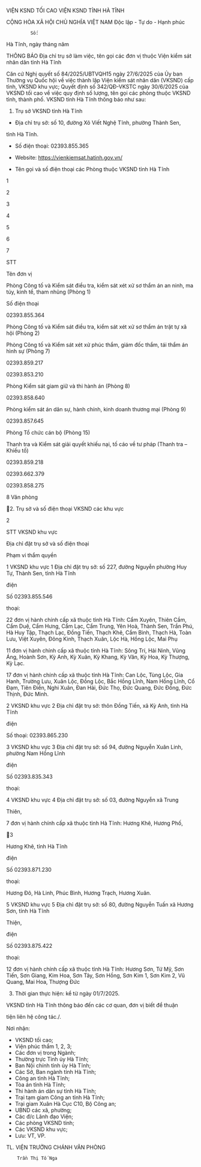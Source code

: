 VIỆN KSND TỐI CAO
VIỆN KSND TỈNH HÀ TĨNH

CỘNG HÒA XÃ HỘI CHỦ NGHĨA VIỆT NAM
Độc lập - Tự do - Hạnh phúc

             Số:

Hà Tĩnh, ngày      tháng     năm

THÔNG BÁO
Địa chỉ trụ sở làm việc, tên gọi các đơn vị thuộc
 Viện kiểm sát nhân dân tỉnh Hà Tĩnh

Căn cứ Nghị quyết số 84/2025/UBTVQH15 ngày 27/6/2025 của Ủy ban
Thường vụ Quốc hội về việc thành lập Viện kiểm sát nhân dân (VKSND) cấp
tỉnh,  VKSND  khu  vực;  Quyết  định  số  342/QĐ-VKSTC  ngày  30/6/2025  của
VKSND  tối  cao  về  việc  quy  định  số  lượng,  tên  gọi  các  phòng  thuộc  VKSND
tỉnh, thành phố. VKSND tỉnh Hà Tĩnh thông báo như sau:

1.  Trụ sở VKSND tỉnh Hà Tĩnh

-  Địa chỉ trụ sở: số 10, đường Xô Viết Nghệ Tĩnh, phường Thành Sen,

tỉnh Hà Tĩnh.

-  Số điện thoại: 02393.855.365

-  Website: https://vienkiemsat.hatinh.gov.vn/

* Tên gọi và số điện thoại các Phòng thuộc VKSND tỉnh Hà Tĩnh

1

2

3

4

5

6

7

STT

Tên đơn vị

Phòng Công tố và Kiểm sát điều tra, kiểm sát xét xử
sơ  thẩm  án  an  ninh,  ma  túy,  kinh  tế,  tham  nhũng
(Phòng 1)

Số điện thoại

02393.855.364

Phòng Công tố và Kiểm sát điều tra, kiểm sát xét xử
sơ thẩm án trật tự xã hội (Phòng 2)

Phòng  Công  tố  và  Kiểm  sát  xét  xử  phúc  thẩm,  giám
đốc thẩm, tái thẩm án hình sự (Phòng 7)

02393.859.217

02393.853.210

Phòng Kiểm sát giam giữ và thi hành án (Phòng 8)

02393.858.640

Phòng  kiểm  sát  án  dân  sự,  hành  chính,  kinh  doanh
thương mại (Phòng 9)

02393.857.645

Phòng Tổ chức cán bộ (Phòng 15)

Thanh tra và Kiểm sát giải quyết khiếu nại, tố cáo về
tư pháp (Thanh tra – Khiếu tố)

02393.859.218

02393.662.379

02393.858.275

8  Văn phòng

2.  Trụ sở và số điện thoại VKSND các khu vực

2

STT  VKSND khu vực

Địa chỉ đặt trụ sở và
số điện thoại

Phạm vi thẩm quyền

1  VKSND khu vực 1  Địa  chỉ  đặt  trụ  sở:  số
227,  đường  Nguyễn
phường
Huy  Tự,
Thành  Sen,  tỉnh  Hà
Tĩnh

điện

Số
02393.855.546

thoại:

22 đơn vị hành chính cấp
xã  thuộc  tỉnh  Hà  Tĩnh:
Cẩm Xuyên, Thiên Cầm,
Cẩm  Duệ,  Cẩm  Hưng,
Cẩm  Lạc,  Cẩm  Trung,
Yên  Hoà,  Thành  Sen,
Trần  Phú,  Hà  Huy  Tập,
Thạch  Lạc,  Đồng  Tiến,
Thạch  Khê,  Cẩm  Bình,
Thạch  Hà,  Toàn  Lưu,
Việt  Xuyên,  Đông  Kinh,
Thạch  Xuân,  Lộc  Hà,
Hồng Lộc, Mai Phụ

11 đơn vị hành chính cấp
xã  thuộc  tỉnh  Hà  Tĩnh:
Sông  Trí,  Hải  Ninh,
Vũng  Áng,  Hoành  Sơn,
Kỳ  Anh,  Kỳ  Xuân,  Kỳ
Khang, Kỳ Văn, Kỳ Hoa,
Kỳ Thượng, Kỳ Lạc.

17 đơn vị hành chính cấp
xã  thuộc  tỉnh  Hà  Tĩnh:
Can  Lộc,  Tùng  Lộc, Gia
Hanh,  Trường  Lưu,
Xuân  Lộc,  Đồng  Lộc,
Bắc  Hồng  Lĩnh,  Nam
Hồng  Lĩnh,  Cổ  Đạm,
Tiên  Điền,  Nghi  Xuân,
Đan  Hải,  Đức  Thọ,  Đức
Quang,  Đức  Đồng,  Đức
Thịnh, Đức Minh.

2  VKSND khu vực 2  Địa  chỉ  đặt  trụ  sở:
thôn  Đồng  Tiến,  xã
Kỳ Anh, tỉnh Hà Tĩnh

điện

Số
thoại:
02393.865.230

3  VKSND khu vực 3  Địa  chỉ  đặt  trụ  sở:  số
94,  đường  Nguyễn
Xuân  Linh,  phường
Nam Hồng Lĩnh

điện

Số
02393.835.343

thoại:

4  VKSND khu vực 4  Địa  chỉ  đặt  trụ  sở:  số
03,  đường  Nguyễn
xã
Trung

Thiên,

7  đơn  vị  hành  chính  cấp
xã  thuộc  tỉnh  Hà  Tĩnh:
Hương Khê, Hương Phố,

3

Hương  Khê,  tỉnh  Hà
Tĩnh

điện

Số
02393.871.230

thoại:

Hương  Đô,  Hà  Linh,
Phúc
Bình,
Hương
Trạch, Hương Xuân.

5  VKSND khu vực 5  Địa  chỉ  đặt  trụ  sở:  số
80,  đường  Nguyễn
Tuấn
xã
Hương  Sơn,  tỉnh  Hà
Tĩnh

Thiện,

điện

Số
02393.875.422

thoại:

12 đơn vị hành chính cấp
xã  thuộc  tỉnh  Hà  Tĩnh:
Hương Sơn, Tứ Mỹ, Sơn
Tiến,  Sơn  Giang,  Kim
Hoa,  Sơn  Tây,  Sơn
Hồng,  Sơn  Kim  1,  Sơn
Kim  2,  Vũ  Quang,  Mai
Hoa, Thượng Đức

3.  Thời gian thực hiện: kể từ ngày 01/7/2025.

VKSND  tỉnh  Hà  Tĩnh  thông  báo  đến  các  cơ  quan,  đơn  vị  biết  để  thuận

tiện liên hệ công tác./.

Nơi nhận:
- VKSND tối cao;
- Viện phúc thẩm 1, 2, 3;
- Các đơn vị trong Ngành;
- Thường trực Tỉnh ủy Hà Tĩnh;
- Ban Nội chính tỉnh ủy Hà Tĩnh;
- Các Sở, Ban ngành tỉnh Hà Tĩnh;
- Công an tỉnh Hà Tĩnh;
- Tòa án tỉnh Hà Tĩnh;
- Thi hành án dân sự tỉnh Hà Tĩnh;
- Trại tạm giam Công an tỉnh Hà Tĩnh;
- Trại giam Xuân Hà Cục C10, Bộ Công an;
- UBND các xã, phường;
- Các đ/c Lãnh đạo Viện;
- Các phòng VKSND tỉnh;
- Các VKSND khu vực;
- Lưu: VT, VP.

TL. VIỆN TRƯỞNG
CHÁNH VĂN PHÒNG

        Trần Thị Tố Nga


